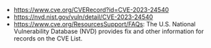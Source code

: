 - https://www.cve.org/CVERecord?id=CVE-2023-24540
- https://nvd.nist.gov/vuln/detail/CVE-2023-24540
- https://www.cve.org/ResourcesSupport/FAQs: The U.S. National Vulnerability Database (NVD) provides fix and other information for records on the CVE List.
